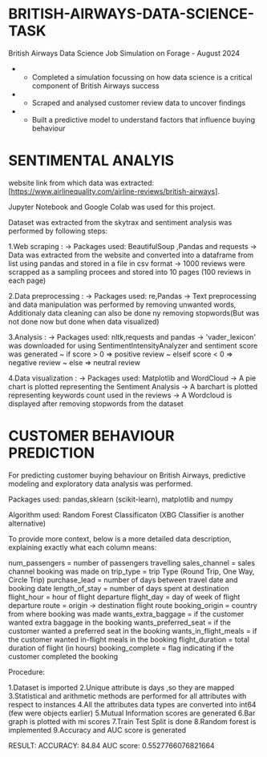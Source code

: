 # BRITISH-AIRWAYS-DATA-SCIENCE-TASK
British Airways Data Science Job Simulation on Forage - August 2024   
* * Completed a simulation focussing on how data science is a critical component of British Airways success
* * Scraped and analysed customer review data to uncover findings
* * Built a predictive model to understand factors that influence buying   behaviour

# SENTIMENTAL ANALYIS

website link from which data was extracted: [https://www.airlinequality.com/airline-reviews/british-airways].

Jupyter Notebook and Google Colab was used for this project.

Dataset was extracted from the skytrax and sentiment analysis was performed by following steps:

1.Web scraping : -> Packages used: BeautifulSoup ,Pandas and requests -> Data was extracted from the website and converted into a dataframe from list using pandas and stored in a file in csv format -> 1000 reviews were scrapped as a sampling procees and stored into 10 pages (100 reviews in each page)

2.Data preprocessing : -> Packages used: re,Pandas -> Text preprocessing and data manipulation was performed by removing unwanted words, Additionaly data cleaning can also be done ny removing stopwords(But was not done now but done when data visualized)

3.Analysis : -> Packages used: nltk,requests and pandas -> 'vader_lexicon' was downloaded for using SentimentIntensityAnalyzer and sentiment score was generated ~ if score > 0 => positive review ~ elseif score < 0 => negative review ~ else => neutral review

4.Data visualization : -> Packages used: Matplotlib and WordCloud -> A pie chart is plotted representing the Sentiment Analysis -> A barchart is plotted representing keywords count used in the reviews -> A Wordcloud is displayed after removing stopwords from the dataset

# CUSTOMER BEHAVIOUR PREDICTION

For predicting customer buying behaviour on British Airways, predictive modeling and exploratory data analysis was performed.

Packages used: pandas,sklearn (scikit-learn), matplotlib and numpy

Algorithm used: Random Forest Classificaton (XBG Classifier is another alternative)

To provide more context, below is a more detailed data description, explaining exactly what each column means:

num_passengers = number of passengers travelling
sales_channel = sales channel booking was made on
trip_type = trip Type (Round Trip, One Way, Circle Trip)
purchase_lead = number of days between travel date and booking date
length_of_stay = number of days spent at destination
flight_hour = hour of flight departure
flight_day = day of week of flight departure
route = origin -> destination flight route
booking_origin = country from where booking was made
wants_extra_baggage = if the customer wanted extra baggage in the booking
wants_preferred_seat = if the customer wanted a preferred seat in the booking
wants_in_flight_meals = if the customer wanted in-flight meals in the booking
flight_duration = total duration of flight (in hours)
booking_complete = flag indicating if the customer completed the booking

Procedure:

1.Dataset is imported
2.Unique attribute is days ,so they are mapped
3.Statistical and arithmetic methods are performed for all attributes with respect to instances
4.All the attributes data types are converted into int64 (few were objects earlier)
5.Mutual Information scores are generated
6.Bar graph is plotted with mi scores
7.Train Test Split is done
8.Random forest is implemented
9.Accuracy and AUC score is generated

RESULT:
ACCURACY:  84.84
AUC score:  0.5527766076821664
